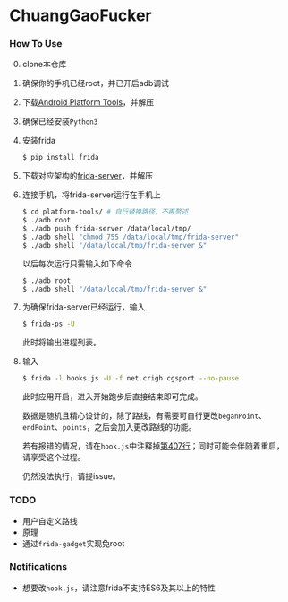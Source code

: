 # ChuangGaoFucker

### How To Use

0. clone本仓库
1. 确保你的手机已经root，并已开启adb调试
2. 下载[Android Platform Tools](https://developer.android.com/studio/releases/platform-tools)，并解压
3. 确保已经安装`Python3`
4. 安装frida
    ```sh
    $ pip install frida
    ```
5. 下载对应架构的[frida-server](https://github.com/frida/frida/releases)，并解压
6. 连接手机，将frida-server运行在手机上
    ```sh
    $ cd platform-tools/ # 自行替换路径，不再赘述
    $ ./adb root
    $ ./adb push frida-server /data/local/tmp/
    $ ./adb shell "chmod 755 /data/local/tmp/frida-server"
    $ ./adb shell "/data/local/tmp/frida-server &"
    ```
    以后每次运行只需输入如下命令
    ```sh
    $ ./adb root
    $ ./adb shell "/data/local/tmp/frida-server &"
    ```
7. 为确保frida-server已经运行，输入
    ```sh
    $ frida-ps -U
    ```
    此时将输出进程列表。
8. 输入
    ```sh
    $ frida -l hooks.js -U -f net.crigh.cgsport --no-pause
    ```
    此时应用开启，进入开始跑步后直接结束即可完成。
    
    数据是随机且精心设计的，除了路线，有需要可自行更改`beganPoint`、`endPoint`、`points`，之后会加入更改路线的功能。
    
    若有报错的情况，请在`hook.js`中注释掉[第407行](https://github.com/featherin/ChuangGaoFucker/blob/294129a30a39b1c3630580f7a521b5c92e1b06e7/hooks.js#L407)；同时可能会伴随着重启，请享受这个过程。
    
    仍然没法执行，请提issue。

### TODO

* 用户自定义路线
* 原理
* 通过`frida-gadget`实现免root

### Notifications

* 想要改`hook.js`，请注意frida不支持ES6及其以上的特性
